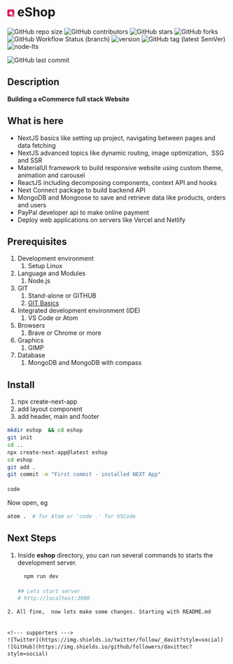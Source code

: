 # [<img src="https://github.com/DavitTec/DavitTec/blob/master/logo/logo.svg" alt="Davit" width="16"/>](https://github.com/DavitTec) eShop

![GitHub repo size](https://img.shields.io/github/repo-size/DavitTec/eShop)
![GitHub contributors](https://img.shields.io/github/contributors/DavitTec/eShop)
![GitHub stars](https://img.shields.io/github/stars/DavitTec/eShop?style=social)
![GitHub forks](https://img.shields.io/github/forks/DavitTec/eShop?style=social)
![GitHub Workflow Status (branch)](https://img.shields.io/github/workflow/status/DavitTec/eShop/pages%20build%20and%20deployment/gh-pages)
![version](https://img.shields.io/badge/build-0.0.1-red?style=social)
![GitHub tag (latest SemVer)](https://img.shields.io/github/v/tag/DavitTec/eShop?label=version&logo=davit&sort=semver)
![node-lts](https://img.shields.io/node/v/eShop?color=%23750e35&style=social)

![GitHub last commit](https://img.shields.io/github/last-commit/davittec/eShop?color=%23750e35&style=social)

## Description

__Building a eCommerce full stack Website__

## What is here
 - NextJS basics like setting up project, navigating between pages and data fetching
 - NextJS advanced topics like dynamic routing, image optimization,  SSG and SSR
 - MaterialUI framework to build responsive website using custom theme, animation and carousel
 - ReactJS including decomposing components, context API and hooks
 - Next Connect package to build backend API
 - MongoDB and Mongoose to save and retrieve data like products, orders and users
 - PayPal developer api to make online payment
 - Deploy web applications on servers like Vercel and Netlify

## Prerequisites

1. Development environment
   1. Setup Linux
2. Language and Modules
   1. Node.js
3. GIT
   1. Stand-alone or GITHUB
   2. [GIT Basics](https://www.freecodecamp.org/news/learn-the-basics-of-git-in-under-10-minutes-da548267cc91/)
4. Integrated development environment (IDE)
   1. VS Code or Atom
3. Browsers
   1. Brave or Chrome or more
4. Graphics
   1. GIMP
5. Database
   1. MongoDB and MongoDB with compass

## Install

1. npx create-next-app
2. add layout component
3. add header, main and footer

```bash
mkdir eshop  && cd eshop
git init
cd ..
npx create-next-app@latest eshop
cd eshop
git add .
git commit -m "First commit - installed NEXT App"

code

```
Now open, eg
```bash
atom .  # for Atom or 'code .' for VSCode

```


## Next Steps

1. Inside __eshop__ directory, you can run several commands
to starts the development server.

    ```bash
      npm run dev

    ## Lets start server
    # http://localhost:3000
```
2. All fine,  now lets make some changes. Starting with README.md


<!--- supporters --->
![Twitter](https://img.shields.io/twitter/follow/_davit?style=social)
![GitHub](https://img.shields.io/github/followers/davittec?style=social)
